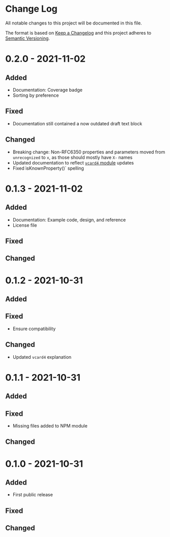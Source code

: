 # Change Log

All notable changes to this project will be documented in this file.

The format is based on [Keep a Changelog](https://keepachangelog.com/) and this project
adheres to [Semantic Versioning](https://semver.org/).

# 0.2.0 - 2021-11-02

## Added

- Documentation: Coverage badge
- Sorting by preference

## Fixed

- Documentation still contained a now outdated draft text block

## Changed

- Breaking change: Non-RFC6350 properties and parameters moved from `unrecognized` to `x`,
  as those should mostly have `X-` names
- Updated documentation to reflect [`vcard4` module](https://github.com/kelseykm/vcard4)
  updates
- Fixed ìsKnownProperty()` spelling

# 0.1.3 - 2021-11-02

## Added

- Documentation: Example code, design, and reference
- License file

## Fixed

## Changed

# 0.1.2 - 2021-10-31

## Added

## Fixed

- Ensure compatibility

## Changed

- Updated `vcard4` explanation

# 0.1.1 - 2021-10-31

## Added

## Fixed

- Missing files added to NPM module

## Changed

# 0.1.0 - 2021-10-31

## Added

- First public release

## Fixed

## Changed
